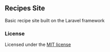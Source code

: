 ## Recipes Site

Basic recipe site built on the Laravel framework

### License

Licensed under the [MIT license](http://opensource.org/licenses/MIT)
